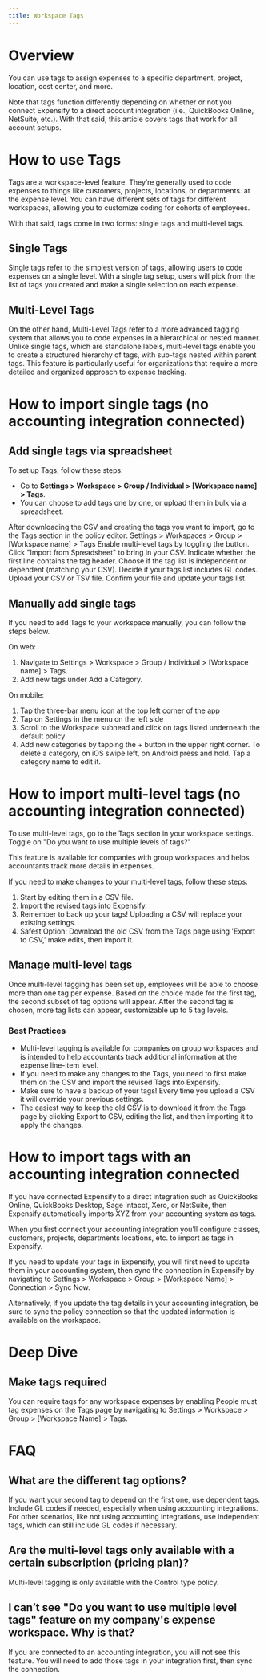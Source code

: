 ```yaml
---
title: Workspace Tags
---
```

# Overview
You can use tags to assign expenses to a specific department, project, location, cost center, and more. 

Note that tags function differently depending on whether or not you connect Expensify to a direct account integration (i.e., QuickBooks Online, NetSuite, etc.). With that said, this article covers tags that work for all account setups.
# How to use Tags
Tags are a workspace-level feature. They’re generally used to code expenses to things like customers, projects, locations, or departments. at the expense level. You can have different sets of tags for different workspaces, allowing you to customize coding for cohorts of employees.

With that said, tags come in two forms: single tags and multi-level tags.

## Single Tags
Single tags refer to the simplest version of tags, allowing users to code expenses on a single level. With a single tag setup, users will pick from the list of tags you created and make a single selection on each expense.
## Multi-Level Tags
On the other hand, Multi-Level Tags refer to a more advanced tagging system that allows you to code expenses in a hierarchical or nested manner. Unlike single tags, which are standalone labels, multi-level tags enable you to create a structured hierarchy of tags, with sub-tags nested within parent tags. This feature is particularly useful for organizations that require a more detailed and organized approach to expense tracking.
# How to import single tags (no accounting integration connected)
## Add single tags via spreadsheet
To set up Tags, follow these steps:
- Go to **Settings > Workspace > Group / Individual > [Workspace name] > Tags**.
- You can choose to add tags one by one, or upload them in bulk via a spreadsheet.

After downloading the CSV and creating the tags you want to import, go to the Tags section in the policy editor: Settings > Workspaces > Group > [Workspace name] > Tags
 Enable multi-level tags by toggling the button.
Click "Import from Spreadsheet" to bring in your CSV.
 Indicate whether the first line contains the tag header.
Choose if the tag list is independent or dependent (matching your CSV).
Decide if your tags list includes GL codes.
Upload your CSV or TSV file.
Confirm your file and update your tags list.
## Manually add single tags

If you need to add Tags to your workspace manually, you can follow the steps below.

On web: 

1. Navigate to Settings > Workspace > Group / Individual > [Workspace name] > Tags. 
2. Add new tags under Add a Category.
   
On mobile:

1. Tap the three-bar menu icon at the top left corner of the app
2. Tap on Settings in the menu on the left side
3. Scroll to the Workspace subhead and click on tags listed underneath the default policy
4. Add new categories by tapping the + button in the upper right corner. To delete a category, on iOS swipe left, on Android press and hold. Tap a category name to edit it.
   
# How to import multi-level tags (no accounting integration connected)
To use multi-level tags, go to the Tags section in your workspace settings.
Toggle on "Do you want to use multiple levels of tags?"

This feature is available for companies with group workspaces and helps accountants track more details in expenses.

If you need to make changes to your multi-level tags, follow these steps:
1. Start by editing them in a CSV file.
2. Import the revised tags into Expensify.
3. Remember to back up your tags! Uploading a CSV will replace your existing settings.
4. Safest Option: Download the old CSV from the Tags page using 'Export to CSV,' make edits, then import it.

## Manage multi-level tags
Once multi-level tagging has been set up, employees will be able to choose more than one tag per expense. Based on the choice made for the first tag, the second subset of tag options will appear. After the second tag is chosen, more tag lists can appear, customizable up to 5 tag levels.

### Best Practices
- Multi-level tagging is available for companies on group workspaces and is intended to help accountants track additional information at the expense line-item level.
- If you need to make any changes to the Tags, you need to first make them on the CSV and import the revised Tags into Expensify. 
- Make sure to have a backup of your tags! Every time you upload a CSV it will override your previous settings. 
- The easiest way to keep the old CSV is to download it from the Tags page by clicking Export to CSV, editing the list, and then importing it to apply the changes.


# How to import tags with an accounting integration connected
If you have connected Expensify to a direct integration such as QuickBooks Online, QuickBooks Desktop, Sage Intacct, Xero, or NetSuite, then Expensify automatically imports XYZ from your accounting system as tags.

When you first connect your accounting integration you’ll configure classes, customers, projects, departments locations, etc. to import as tags in Expensify. 

If you need to update your tags in Expensify, you will first need to update them in your accounting system, then sync the connection in Expensify by navigating to Settings > Workspace > Group > [Workspace Name] > Connection > Sync Now.

Alternatively, if you update the tag details in your accounting integration, be sure to sync the policy connection so that the updated information is available on the workspace. 

# Deep Dive
## Make tags required
You can require tags for any workspace expenses by enabling People must tag expenses on the Tags page by navigating to Settings > Workspace > Group > [Workspace Name] > Tags.
# FAQ

## What are the different tag options? 
If you want your second tag to depend on the first one, use dependent tags. Include GL codes if needed, especially when using accounting integrations.
For other scenarios, like not using accounting integrations, use independent tags, which can still include GL codes if necessary.


## Are the multi-level tags only available with a certain subscription (pricing plan)?
Multi-level tagging is only available with the Control type policy.

## I can’t see "Do you want to use multiple level tags" feature on my company's expense workspace. Why is that?
If you are connected to an accounting integration, you will not see this feature. You will need to add those tags in your integration first, then sync the connection.


